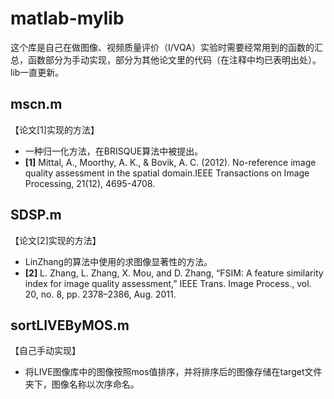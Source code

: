 # matlab-mylib
这个库是自己在做图像、视频质量评价（I/VQA）实验时需要经常用到的函数的汇总，函数部分为手动实现，部分为其他论文里的代码（在注释中均已表明出处）。lib一直更新。

## mscn.m
【论文[1]实现的方法】
 - 一种归一化方法，在BRISQUE算法中被提出。
 - **[1]** Mittal, A., Moorthy, A. K., & Bovik, A. C. (2012). No-reference image quality assessment in the spatial domain.IEEE Transactions on Image Processing, 21(12), 4695-4708.

## SDSP.m
【论文[2]实现的方法】
 - LinZhang的算法中使用的求图像显著性的方法。
 - **[2]** L. Zhang, L. Zhang, X. Mou, and D. Zhang, “FSIM: A feature similarity index for image quality assessment,” IEEE Trans. Image Process., vol. 20, no. 8, pp. 2378–2386, Aug. 2011.

## sortLIVEByMOS.m
【自己手动实现】
 - 将LIVE图像库中的图像按照mos值排序，并将排序后的图像存储在target文件夹下，图像名称以次序命名。
